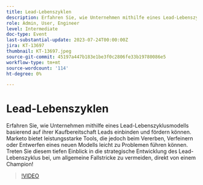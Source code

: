 ```yaml
---
title: Lead-Lebenszyklen
description: Erfahren Sie, wie Unternehmen mithilfe eines Lead-Lebenszyklusmodells basierend auf ihrer Kaufbereitschaft Leads einbinden und fördern können. Marketo bietet leistungsstarke Tools, die jedoch beim Vererben, Verfeinern oder Entwerfen eines neuen Modells leicht zu Problemen führen können. Treten Sie diesem tiefen Einblick in die strategische Entwicklung des Lead-Lebenszyklus bei, um allgemeine Fallstricke zu vermeiden, direkt von einem Champion!
role: Admin, User, Engineer
level: Intermediate
doc-type: Event
last-substantial-update: 2023-07-24T00:00:00Z
jira: KT-13697
thumbnail: KT-13697.jpeg
source-git-commit: 45197a447b183e1be3f0c2806fe33b19780086e5
workflow-type: tm+mt
source-wordcount: '114'
ht-degree: 0%

---
```



# Lead-Lebenszyklen

Erfahren Sie, wie Unternehmen mithilfe eines Lead-Lebenszyklusmodells basierend auf ihrer Kaufbereitschaft Leads einbinden und fördern können. Marketo bietet leistungsstarke Tools, die jedoch beim Vererben, Verfeinern oder Entwerfen eines neuen Modells leicht zu Problemen führen können. Treten Sie diesem tiefen Einblick in die strategische Entwicklung des Lead-Lebenszyklus bei, um allgemeine Fallstricke zu vermeiden, direkt von einem Champion!

>[!VIDEO](https://video.tv.adobe.com/v/3421711/?learn=on)
